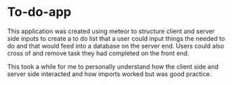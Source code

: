 # To-do-app

This application was created using meteor to structure client and server side inputs to create a to do list that a user could input things the needed to do and that would feed into a database on the server end. Users could also cross of and remove task they had completed on the front end. 

This took a while for me to personally understand how the client side and server side interacted and how imports worked but was good practice. 
